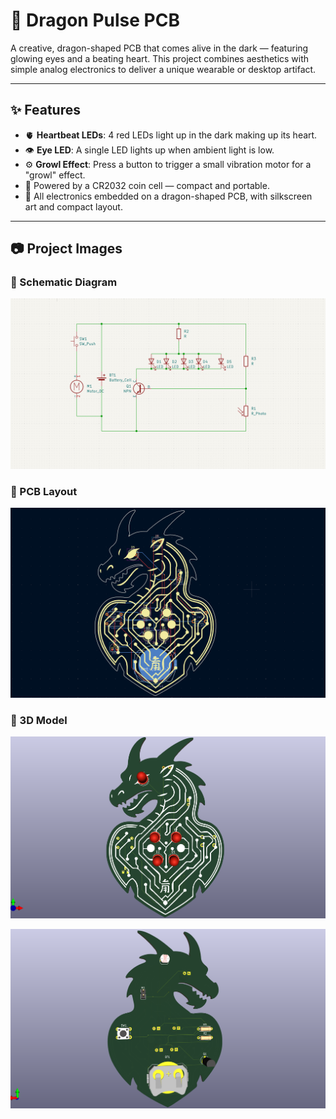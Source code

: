 # 🐉 Dragon Pulse PCB

A creative, dragon-shaped PCB that comes alive in the dark — featuring glowing eyes and a beating heart. This project combines aesthetics with simple analog electronics to deliver a unique wearable or desktop artifact.

---

## ✨ Features

- 🫀 **Heartbeat LEDs**: 4 red LEDs light up in the dark making up its heart.
- 👁️ **Eye LED**: A single LED lights up when ambient light is low.
- ⚙️ **Growl Effect**: Press a button to trigger a small vibration motor for a "growl" effect.
- 🔋 Powered by a CR2032 coin cell — compact and portable.
- 🐉 All electronics embedded on a dragon-shaped PCB, with silkscreen art and compact layout.

---

## 📷 Project Images

### 🔌 Schematic Diagram
![Schematic](images/schem.png)


### 🧩 PCB Layout
![PCB](images/pcb.png)  


### 🧊 3D Model
![3D View Top](images/3d-model-1.png)

![3D View Bottom](images/3d-model-2.png)
